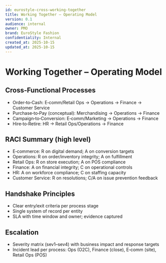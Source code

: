 ```yaml
---
id: eurostyle-cross-working-together
title: Working Together – Operating Model
version: 0.1
audience: internal
owner: PMO
brand: EuroStyle Fashion
confidentiality: Internal
created_at: 2025-10-15
updated_at: 2025-10-15
---
```


# Working Together – Operating Model

## Cross‑Functional Processes
- Order‑to‑Cash: E‑comm/Retail Ops → Operations → Finance → Customer Service
- Purchase‑to‑Pay (conceptual): Merchandising → Operations → Finance
- Campaign‑to‑Conversion: E‑comm/Marketing → Operations → Finance
- Hire‑to‑Retire: HR → Retail Ops/Operations → Finance

## RACI Summary (high level)
- E‑commerce: R on digital demand; A on conversion targets
- Operations: R on order/inventory integrity; A on fulfillment
- Retail Ops: R on store execution; A on POS compliance
- Finance: A on financial integrity; C on operational controls
- HR: A on workforce compliance; C on staffing capacity
- Customer Service: R on resolutions; C/A on issue prevention feedback

## Handshake Principles
- Clear entry/exit criteria per process stage
- Single system of record per entity
- SLA with time window and owner; evidence captured

## Escalation
- Severity matrix (sev1–sev4) with business impact and response targets
- Incident lead per process: Ops (O2C), Finance (close), E‑comm (site), Retail Ops (POS)
